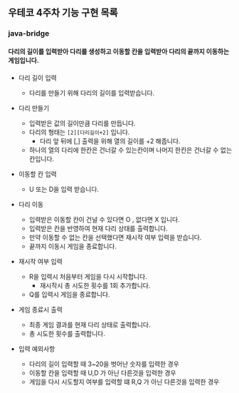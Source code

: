 ## 우테코 4주차 기능 구현 목록

### java-bridge

#### 다리의 길이를 입력받아 다리를 생성하고 이동할 칸을 입력받아 다리의 끝까지 이동하는 게임입니다.

+ 다리 길이 입력
  + 다리를 만들기 위해 다리의 길이를 입력받습니다.


+ 다리 만들기
  + 입력받은 값의 길이만큼 다리를 만듭니다.
  + 다리의 형태는 `````[2][다리길이+2]````` 입니다.
    + 다리 앞 뒤에 [,] 출력을 위해 열의 길이를 +2 해줍니다.
  + 하나의 열의 다리에 한칸은 건너갈 수 있는칸이며 나머지 한칸은 건너갈 수 없는 칸입니다.


+ 이동할 칸 입력
  + U 또는 D을 입력 받습니다.


+ 다리 이동
  + 입력받은 이동할 칸이 건널 수 있다면 O , 없다면 X 입니다.  
  + 입력받은 칸을 반영하여 현재 다리 상태를 출력합니다.
  + 만약 이동할 수 없는 칸을 선택했다면 재시작 여부 입력을 받습니다.
  + 끝까지 이동시 게임을 종료합니다.
 

+ 재시작 여부 입력
  + R을 입력시 처음부터 게임을 다시 시작합니다.
    + 재시작시 총 시도한 횟수를 1회 추가합니다.
  + Q를 입력시 게임을 종료합니다.


+ 게임 종료시 출력
  + 최종 게임 결과를 현재 다리 상태로 출력합니다.
  + 총 시도한 횟수를 출력합니다.

    
+ 입력 예외사항
  + 다리의 길이 입력할 때 3~20을 벗어난 숫자를 입력한 경우
  + 이동할 칸을 입력할 때 U,D 가 아닌 다른것을 입력한 경우
  + 게임을 다시 시도할지 여부를 입력할 떄 R,Q 가 아닌 다른것을 입력한 경우